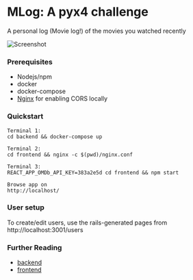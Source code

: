 # MLog: A pyx4 challenge
A personal log (Movie log!) of the movies you watched recently

![Screenshot](https://i.ibb.co/ZcJHt5H/image.png)

### Prerequisites

* Nodejs/npm
* docker
* docker-compose
* [Nginx](http://nginx.org/en/download.html) for enabling CORS locally

### Quickstart

```
Terminal 1:
cd backend && docker-compose up

Terminal 2:
cd frontend && nginx -c $(pwd)/nginx.conf

Terminal 3:
REACT_APP_OMDb_API_KEY=383a2e5d cd frontend && npm start

Browse app on
http://localhost/
```

### User setup
To create/edit users, use the rails-generated pages from http://localhost:3001/users

### Further Reading
* [backend](backend/README.md)
* [frontend](frontend/README.md)